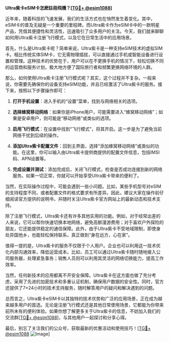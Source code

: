 **Ultra紫卡eSIM卡怎麽註冊飛機？[[TG💪+ @esim1088](https://t.me/s/esim1088)]**

近年来，随着科技的飞速发展，我们的生活方式也在悄然发生着变化。其中，eSIM卡的普及无疑是一个重要的里程碑。而Ultra紫卡作为eSIM卡中的一款明星产品，凭借其便捷性和灵活性，迅速吸引了众多用户的关注。今天，我们就来聊聊如何用Ultra紫卡注册飞行模式，以及它在日常生活中的应用场景。

首先，什么是Ultra紫卡呢？简单来说，Ultra紫卡是一种支持eSIM技术的虚拟SIM卡。相比传统实体SIM卡，它无需物理插拔，可以直接通过手机或智能设备进行设置和管理。这种技术的优势在于，用户可以在不更换手机的情况下，轻松切换不同的运营商和服务计划，极大地方便了国际旅行者和频繁更换网络环境的人群。

那么，如何使用Ultra紫卡注册飞行模式呢？其实，这个过程并不复杂。一般来说，你需要先确保你的设备支持eSIM功能，并且已经激活了Ultra紫卡的服务。接下来，按照以下步骤操作即可：

1. **打开手机设置**：进入手机的“设置”菜单，找到与网络相关的选项。
   
2. **选择蜂窝移动网络**：如果你是iPhone用户，可能需要进入“蜂窝移动网络”；如果是安卓用户，则可能是“移动网络”或类似的选项。

3. **启用飞行模式**：在设置中找到“飞行模式”，将其开启。这一步是为了避免当前网络干扰到后续的操作。

4. **添加Ultra紫卡配置文件**：回到主界面，选择“添加蜂窝移动网络”或类似的功能。在这里，你可以输入由Ultra紫卡提供商提供的配置文件信息，包括IMSI码、APN设置等。

5. **完成设置并测试**：添加完成后，关闭飞行模式，检查是否成功连接到新的网络服务。如果一切正常，你就可以开始享受Ultra紫卡带来的便利了。

当然，在实际操作过程中，可能会遇到一些小问题。比如，某些手机型号对eSIM的支持程度不同，或者配置文件的格式要求有所差异。因此，建议大家在操作前仔细阅读官方提供的说明书，并随时关注Ultra紫卡官方网站上的最新动态和技术支持。

除了注册飞行模式，Ultra紫卡还有许多其他实用的功能。例如，对于经常出差的人来说，它可以帮你快速切换本地网络，避免高额漫游费用；对于喜欢户外探险的朋友，它还能提供稳定的通信保障。此外，由于Ultra紫卡不受地域限制，即使身处异国他乡，也能轻松保持联系，真正做到“身在远方，心在家”。

值得一提的是，Ultra紫卡的服务不仅限于个人用户。企业也可以利用这一技术优化内部沟通效率，降低运营成本。比如，员工可以通过Ultra紫卡随时随地接入公司服务器，处理紧急事务；销售人员则可以利用其灵活的网络切换能力，提高工作效率。

当然，任何新技术的应用都离不开安全保障。Ultra紫卡在这方面也做了充分考虑，采用了先进的加密技术和多重认证机制，确保用户数据的安全性。同时，官方还提供了7×24小时的技术支持服务，随时解答用户的疑问和解决遇到的问题。

总而言之，Ultra紫卡eSIM卡以其独特的技术优势和广泛的应用场景，正在成为越来越多用户的首选。无论是注册飞行模式还是其他日常使用场景，它都能为你带来前所未有的便利体验。如果你想了解更多关于Ultra紫卡的信息，不妨加入我们的交流群[[TG💪+ @esim1088](https://t.me/s/esim1088)]，与其他用户一起探讨和分享心得。

最后，别忘了关注我们的公众号，获取最新的优惠活动和使用技巧！[[TG💪+ @esim1088](https://t.me/s/esim1088) ![Image](https://i.postimg.cc/4NQfJmqS/Snipaste-2025-05-13-00-14-12.png)]